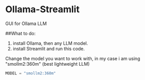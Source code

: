 # Ollama-Streamlit
GUI for Ollama LLM


##What to do:
1. install Ollama, then any LLM model.
2. install Streamlit and run this code.

Change the model you want to work with, in my case i am using "smollm2:360m" (best lightweight LLM)

```python
MODEL = "smollm2:360m"
```
